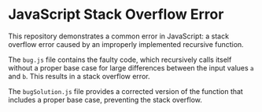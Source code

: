 # JavaScript Stack Overflow Error

This repository demonstrates a common error in JavaScript: a stack overflow error caused by an improperly implemented recursive function.

The `bug.js` file contains the faulty code, which recursively calls itself without a proper base case for large differences between the input values `a` and `b`. This results in a stack overflow error.

The `bugSolution.js` file provides a corrected version of the function that includes a proper base case, preventing the stack overflow.